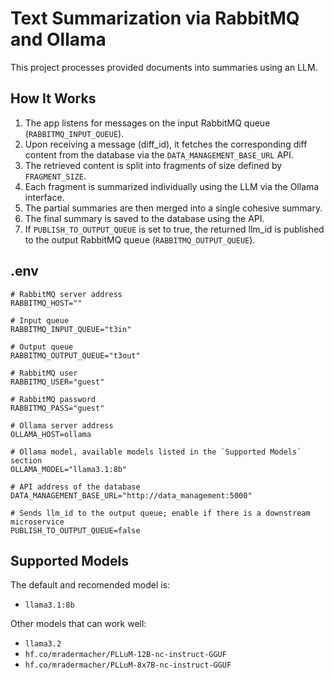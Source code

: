 # Text Summarization via RabbitMQ and Ollama
This project processes provided documents into summaries using an LLM.

## How It Works
1. The app listens for messages on the input RabbitMQ queue (`RABBITMQ_INPUT_QUEUE`).
2. Upon receiving a message (diff_id), it fetches the corresponding diff content from the database via the `DATA_MANAGEMENT_BASE_URL` API.
3. The retrieved content is split into fragments of size defined by `FRAGMENT_SIZE`.
4. Each fragment is summarized individually using the LLM via the Ollama interface.
5. The partial summaries are then merged into a single cohesive summary.
6. The final summary is saved to the database using the API.
7. If `PUBLISH_TO_OUTPUT_QUEUE` is set to true, the returned llm_id is published to the output RabbitMQ queue (`RABBITMQ_OUTPUT_QUEUE`).

## .env
```
# RabbitMQ server address
RABBITMQ_HOST=""

# Input queue
RABBITMQ_INPUT_QUEUE="t3in"

# Output queue 
RABBITMQ_OUTPUT_QUEUE="t3out"

# RabbitMQ user
RABBITMQ_USER="guest"

# RabbitMQ password
RABBITMQ_PASS="guest"

# Ollama server address
OLLAMA_HOST=ollama

# Ollama model, available models listed in the `Supported Models` section
OLLAMA_MODEL="llama3.1:8b"

# API address of the database
DATA_MANAGEMENT_BASE_URL="http://data_management:5000"

# Sends llm_id to the output queue; enable if there is a downstream microservice
PUBLISH_TO_OUTPUT_QUEUE=false
```

## Supported Models
The default and recomended model is:
- `llama3.1:8b`

Other models that can work well:
- `llama3.2`
- `hf.co/mradermacher/PLLuM-12B-nc-instruct-GGUF`
- `hf.co/mradermacher/PLLuM-8x7B-nc-instruct-GGUF`

